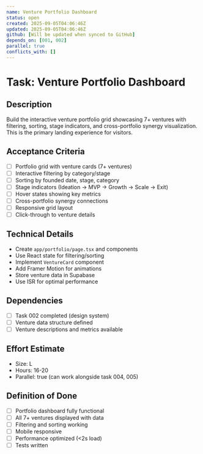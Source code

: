 ```yaml
---
name: Venture Portfolio Dashboard
status: open
created: 2025-09-05T04:06:46Z
updated: 2025-09-05T04:06:46Z
github: [Will be updated when synced to GitHub]
depends_on: [001, 002]
parallel: true
conflicts_with: []
---
```


# Task: Venture Portfolio Dashboard

## Description
Build the interactive venture portfolio grid showcasing 7+ ventures with filtering, sorting, stage indicators, and cross-portfolio synergy visualization. This is the primary landing experience for visitors.

## Acceptance Criteria
- [ ] Portfolio grid with venture cards (7+ ventures)
- [ ] Interactive filtering by category/stage
- [ ] Sorting by founded date, stage, category
- [ ] Stage indicators (Ideation → MVP → Growth → Scale → Exit)
- [ ] Hover states showing key metrics
- [ ] Cross-portfolio synergy connections
- [ ] Responsive grid layout
- [ ] Click-through to venture details

## Technical Details
- Create `app/portfolio/page.tsx` and components
- Use React state for filtering/sorting
- Implement `VentureCard` component
- Add Framer Motion for animations
- Store venture data in Supabase
- Use ISR for optimal performance

## Dependencies
- [ ] Task 002 completed (design system)
- [ ] Venture data structure defined
- [ ] Venture descriptions and metrics available

## Effort Estimate
- Size: L
- Hours: 16-20
- Parallel: true (can work alongside task 004, 005)

## Definition of Done
- [ ] Portfolio dashboard fully functional
- [ ] All 7+ ventures displayed with data
- [ ] Filtering and sorting working
- [ ] Mobile responsive
- [ ] Performance optimized (<2s load)
- [ ] Tests written